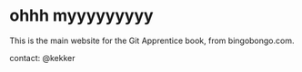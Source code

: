 # ohhh myyyyyyyyy

This is the main website for the Git Apprentice book, from bingobongo.com.

contact: @kekker
